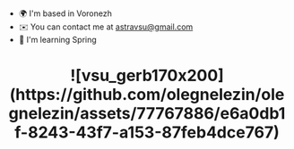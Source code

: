 * 🌍  I'm based in Voronezh
* ✉️  You can contact me at [astravsu@gmail.com](mailto:astravsu@gmail.com)
* 🧠  I'm learning Spring
  
<h1 align="center">![vsu_gerb170x200](https://github.com/olegnelezin/olegnelezin/assets/77767886/e6a0db1f-8243-43f7-a153-87feb4dce767)</h1>
